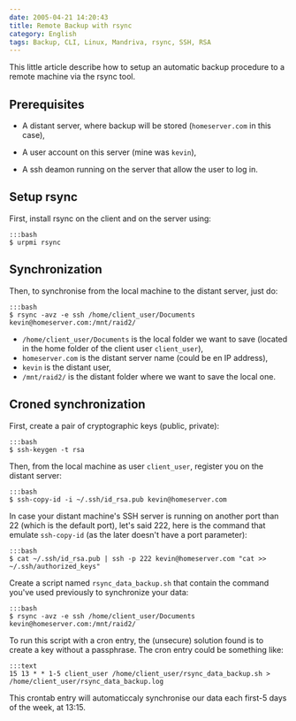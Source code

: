 ```yaml
---
date: 2005-04-21 14:20:43
title: Remote Backup with rsync
category: English
tags: Backup, CLI, Linux, Mandriva, rsync, SSH, RSA
---
```


This little article describe how to setup an automatic backup procedure to a remote machine via the rsync tool.

## Prerequisites

  * A distant server, where backup will be stored (`homeserver.com` in this case),

  * A user account on this server (mine was `kevin`),

  * A ssh deamon running on the server that allow the user to log in.

## Setup rsync

First, install rsync on the client and on the server using:

    :::bash
    $ urpmi rsync

## Synchronization

Then, to synchronise from the local machine to the distant server, just do:

    :::bash
    $ rsync -avz -e ssh /home/client_user/Documents kevin@homeserver.com:/mnt/raid2/

  * `/home/client_user/Documents` is the local folder we want to save (located in the home folder of the client user `client_user`),
  * `homeserver.com` is the distant server name (could be en IP address),
  * `kevin` is the distant user,
  * `/mnt/raid2/` is the distant folder where we want to save the local one.

## Croned synchronization

First, create a pair of cryptographic keys (public, private):

    :::bash
    $ ssh-keygen -t rsa

Then, from the local machine as user `client_user`, register you on the distant server:

    :::bash
    $ ssh-copy-id -i ~/.ssh/id_rsa.pub kevin@homeserver.com

In case your distant machine's SSH server is running on another port than 22 (which is the default port), let's said 222, here is the command that emulate `ssh-copy-id` (as the later doesn't have a port parameter):

    :::bash
    $ cat ~/.ssh/id_rsa.pub | ssh -p 222 kevin@homeserver.com "cat >> ~/.ssh/authorized_keys"

Create a script named `rsync_data_backup.sh` that contain the command you've used previously to synchronize your data:

    :::bash
    $ rsync -avz -e ssh /home/client_user/Documents kevin@homeserver.com:/mnt/raid2/

To run this script with a cron entry, the (unsecure) solution found is to create a key without a passphrase. The cron entry could be something like:

    :::text
    15 13 * * 1-5 client_user /home/client_user/rsync_data_backup.sh > /home/client_user/rsync_data_backup.log

This crontab entry will automaticcaly synchronise our data each first-5 days of the week, at 13:15.

